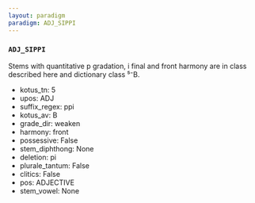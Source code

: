 ```yaml
---
layout: paradigm
paradigm: ADJ_SIPPI
---
```

### ` ADJ_SIPPI `

Stems with quantitative p gradation, i final and front harmony are in class described here and dictionary class ⁵⁻B.
* kotus_tn: 5
* upos: ADJ
* suffix_regex: ppi
* kotus_av: B
* grade_dir: weaken
* harmony: front
* possessive: False
* stem_diphthong: None
* deletion: pi
* plurale_tantum: False
* clitics: False
* pos: ADJECTIVE
* stem_vowel: None
